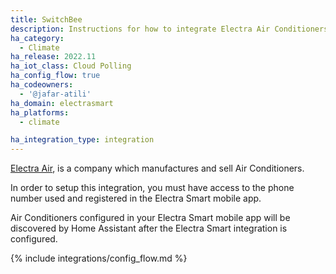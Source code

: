 ```yaml
---
title: SwitchBee
description: Instructions for how to integrate Electra Air Conditioners within Home Assistant.
ha_category:
  - Climate
ha_release: 2022.11
ha_iot_class: Cloud Polling
ha_config_flow: true
ha_codeowners:
  - '@jafar-atili'
ha_domain: electrasmart
ha_platforms:
  - climate

ha_integration_type: integration
---
```


[Electra Air](https://www.electra-air.co.il), is a company which manufactures and sell Air Conditioners.

In order to setup this integration, you must have access to the phone number used and registered in the Electra Smart mobile app.

Air Conditioners configured in your Electra Smart mobile app will be discovered by Home Assistant after the Electra Smart integration is configured.

{% include integrations/config_flow.md %}

